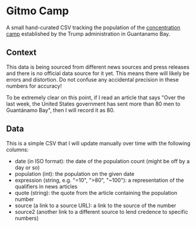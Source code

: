 # Gitmo Camp

A small hand-curated CSV tracking the population of the [concentration
camp](https://en.wikipedia.org/wiki/Concentration_camp) established by the Trump
administration in Guantanamo Bay.

## Context

This data is being sourced from different news sources and press releases and
there is no official data source for it yet. This means there will likely be
errors and distortion. Do not confuse any accidental precision in these numbers for
accuracy!

To be extremely clear on this point, if I read an article that says "Over the last 
week, the United States government has sent more than 80 men to Guantánamo Bay",
then I will record it as 80.

## Data
This is a simple CSV that I will update manually over time with the following columns:
- date (in ISO format): the date of the population count (might be off by a day or so)
- population (int): the population on the given date
- expression (string, e.g. "=10", ">80", "~100"): a representation of the qualifiers in news articles
- quote (string): the quote from the article containing the population number
- source (a link to a source URL): a link to the source of the number
- source2 (another link to a different source to lend credence to specific numbers)

